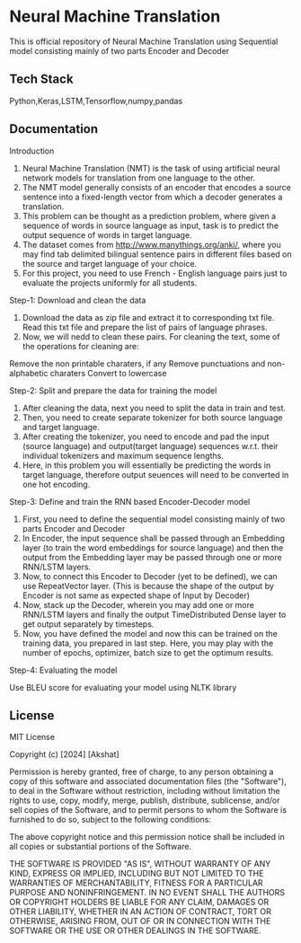 
# Neural Machine Translation 
This is official repository of Neural Machine Translation 
using Sequential model consisting mainly of two parts Encoder and Decoder




## Tech Stack

Python,Keras,LSTM,Tensorflow,numpy,pandas



## Documentation


Introduction

1.	Neural Machine Translation (NMT) is the task of using artificial neural network models for translation from one language to the other.
2.	The NMT model generally consists of an encoder that encodes a source sentence into a fixed-length vector from which a decoder generates a translation.
3.	This problem can be thought as a prediction problem, where given a sequence of words in source language as input, task is to predict the output sequence of words in target language.
4.	The dataset comes from http://www.manythings.org/anki/, where you may find tab delimited bilingual sentence pairs in different files based on the source and target language of your choice.
5.	For this project, you need to use French - English language pairs just to evaluate the projects uniformly for all students.


Step-1: Download and clean the data

1.	Download the data as zip file and extract it to corresponding txt file. Read this txt file and prepare the list of pairs of language phrases.
2.	Now, we will nedd to clean these pairs. For cleaning the text, some of the operations for cleaning are:

Remove the non printable charaters, if any
Remove punctuations and non-alphabetic charaters Convert to lowercase

Step-2: Split and prepare the data for training the model

1.	After cleaning the data, next you need to split the data in train and test.
2.	Then, you need to create separate tokenizer for both source language and target language.
3.	After creating the tokenizer, you need to encode and pad the input (source language) and output(target language) sequences w.r.t. their individual tokenizers and maximum sequence lengths.
4.	Here, in this problem you will essentially be predicting the words in target language, therefore output seuences will need to be converted in one hot encoding.

Step-3: Define and train the RNN based Encoder-Decoder model

1.	First, you need to define the sequential model consisting mainly of two parts Encoder and Decoder
2.	In Encoder, the input sequence shall be passed through an Embedding layer (to train the word embeddings for source language) and then the output from the Embedding layer may be passed through one or more RNN/LSTM layers.
3.	Now, to connect this Encoder to Decoder (yet to be defined), we can use RepeatVector layer. (This is because the shape of the output by Encoder is not same as expected shape of Input by Decoder)
4.	Now, stack up the Decoder, wherein you may add one or more RNN/LSTM layers and finally the output TimeDistributed Dense layer to get output separately by timesteps.
5.	Now, you have defined the model and now this can be trained on the training data, you prepared in last step. Here, you may play with the number of epochs, optimizer, batch size to get the optimum results.

Step-4: Evaluating the model
 
Use BLEU score for evaluating your model using NLTK library






## License
MIT License

Copyright (c) [2024] [Akshat]

Permission is hereby granted, free of charge, to any person obtaining a copy
of this software and associated documentation files (the "Software"), to deal
in the Software without restriction, including without limitation the rights
to use, copy, modify, merge, publish, distribute, sublicense, and/or sell
copies of the Software, and to permit persons to whom the Software is
furnished to do so, subject to the following conditions:

The above copyright notice and this permission notice shall be included in all
copies or substantial portions of the Software.

THE SOFTWARE IS PROVIDED "AS IS", WITHOUT WARRANTY OF ANY KIND, EXPRESS OR
IMPLIED, INCLUDING BUT NOT LIMITED TO THE WARRANTIES OF MERCHANTABILITY,
FITNESS FOR A PARTICULAR PURPOSE AND NONINFRINGEMENT. IN NO EVENT SHALL THE
AUTHORS OR COPYRIGHT HOLDERS BE LIABLE FOR ANY CLAIM, DAMAGES OR OTHER
LIABILITY, WHETHER IN AN ACTION OF CONTRACT, TORT OR OTHERWISE, ARISING FROM,
OUT OF OR IN CONNECTION WITH THE SOFTWARE OR THE USE OR OTHER DEALINGS IN THE
SOFTWARE.